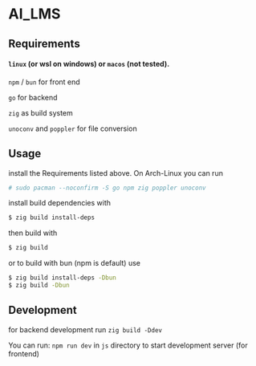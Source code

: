 # AI_LMS
## Requirements

#### `linux` (or wsl on windows) or `macos` (not tested).

`npm` / `bun` for front end

`go` for backend

`zig` as build system

`unoconv` and `poppler` for file conversion

## Usage

install the Requirements listed above. On Arch-Linux you can run
```bash
# sudo pacman --noconfirm -S go npm zig poppler unoconv
```

install build dependencies with
```bash
$ zig build install-deps
```
then build with
```bash
$ zig build
```

or to build with bun (npm is default) use
```bash
$ zig build install-deps -Dbun
$ zig build -Dbun
```
## Development

for backend development run `zig build -Ddev`

You can run: `npm run dev` in `js` directory to start development server (for frontend)

